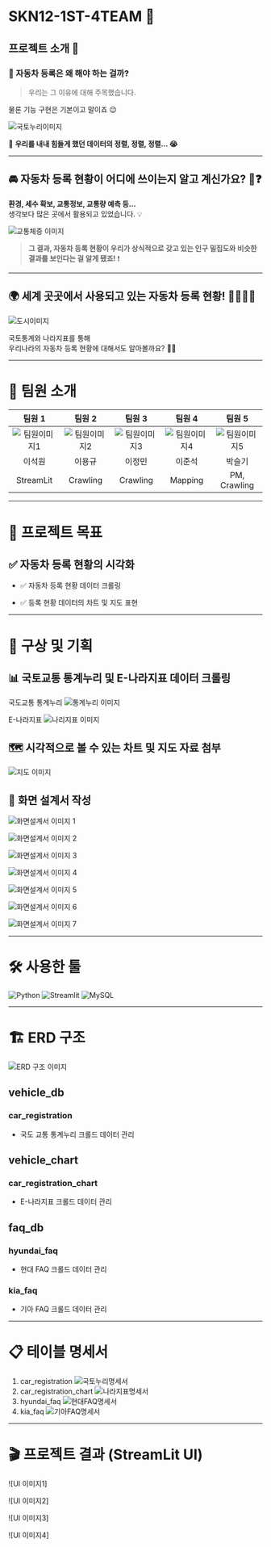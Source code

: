 # SKN12-1ST-4TEAM 🚀


## 프로젝트 소개 🚀


### 🚗 자동차 등록은 왜 해야 하는 걸까?

>우리는 그 이유에 대해 주목했습니다.  

물론 기능 구현은 기본이고 말이죠 😉  

![국토누리이미지](images/국토누리1.png)

📌 **우리를 내내 힘들게 했던 데이터의 정렬, 정렬, 정렬... 😭**  



---


## 🚘 자동차 등록 현황이 어디에 쓰이는지 알고 계신가요? 🤔❓


**환경, 세수 확보, 교통정보, 교통량 예측 등...**  
생각보다 많은 곳에서 활용되고 있었습니다. 💡  

![교통체증 이미지](/images/교통.jpeg)

> **그 결과, 자동차 등록 현황이
> 우리가 상식적으로 갖고 있는 인구 밀집도와 비슷한 결과를 보인다는 걸 알게 됐죠!** ❗  



---


## 🌍 세계 곳곳에서 사용되고 있는 자동차 등록 현황! 🚗🚒🚌🚓

![도시이미지](/images/도시.jpg)

국토통계와 나라지표를 통해  
우리나라의 자동차 등록 현황에 대해서도 알아볼까요? 🏃‍♂️  



---


# 🎈 팀원 소개


| 팀원 1 | 팀원 2 | 팀원 3 | 팀원 4 | 팀원 5 |
|:------:|:------:|:------:|:------:|:------:|
| ![팀원이미지1](images/고라파덕.jpg) | ![팀원이미지2](images/피카츄.jpg) | ![팀원이미지3](images/메타몽.jpg) | ![팀원이미지4](images/잠만보.png) | ![팀원이미지5](images/마자용.jpg) |
| 이석원 | 이용규 | 이정민 | 이준석 | 박슬기 |
| StreamLit | Crawling | Crawling | Mapping | PM, Crawling |  



---


# 🎯 프로젝트 목표


## ✅ 자동차 등록 현황의 시각화


- ✅ 자동차 등록 현황 데이터 크롤링  

- ✅ 등록 현황 데이터의 차트 및 지도 표현  



---


# 📌 구상 및 기획


## 📊 국토교통 통계누리 및 E-나라지표 데이터 크롤링  

국도교통 통계누리
![통계누리 이미지](images/국토누리2.png)

E-나라지표
![나리지표 이미지](images/나라지표1.png)


## 🗺️ 시각적으로 볼 수 있는 차트 및 지도 자료 첨부  

![지도 이미지](images/지도통계.png)



## 📝 화면 설계서 작성  

![화면설계서 이미지 1](images/화면설계서/1.PNG)

![화면설계서 이미지 2](images/화면설계서/2.PNG)

![화면설계서 이미지 3](images/화면설계서/3.PNG)

![화면설계서 이미지 4](images/화면설계서/4.PNG)

![화면설계서 이미지 5](images/화면설계서/5.PNG)

![화면설계서 이미지 6](images/화면설계서/6.PNG)

![화면설계서 이미지 7](images/화면설계서/7.PNG)


---


# 🛠 사용한 툴


![Python](https://img.shields.io/badge/Python-3776AB?style=for-the-badge&logo=Python&logoColor=white)
![Streamlit](https://img.shields.io/badge/Streamlit-FF4B4B?style=for-the-badge&logo=Streamlit&logoColor=white)
![MySQL](https://img.shields.io/badge/MySQL-4479A1?style=for-the-badge&logo=MySQL&logoColor=white)




---


# 🏗 ERD 구조  

![ERD 구조 이미지](images/ERD.png)
## vehicle_db
### car_registration
- 국도 교통 통계누리 크롤드 데이터 관리
## vehicle_chart
### car_registration_chart
- E-나라지표 크롤드 데이터 관리
## faq_db
### hyundai_faq
- 현대 FAQ 크롤드 데이터 관리
### kia_faq
- 기아 FAQ 크롤드 데이터 관리

---


# 📋 테이블 명세서  


1. car_registration
![국토누리명세서]()   
2. car_registration_chart
![나라지표명세서]()
3. hyundai_faq
![현대FAQ명세서]()
4. kia_faq
![기아FAQ명세서]()

---


# 🎬 프로젝트 결과 (StreamLit UI)  

![UI 이미지1]  

![UI 이미지2]  

![UI 이미지3]  

![UI 이미지4]  
